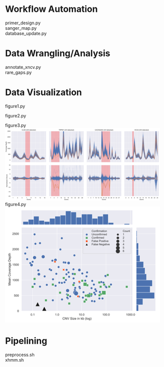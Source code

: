 # Workflow Automation
primer_design.py  
sanger_map.py  
database_update.py  

# Data Wrangling/Analysis
annotate_xncv.py  
rare_gaps.py  

# Data Visualization
figure1.py  

figure2.py  

figure3.py  
<img src=/figure3.svg width="500">
figure4.py  
<img src=/figure4.svg width="500">

# Pipelining
preprocess.sh  
xhmm.sh  
